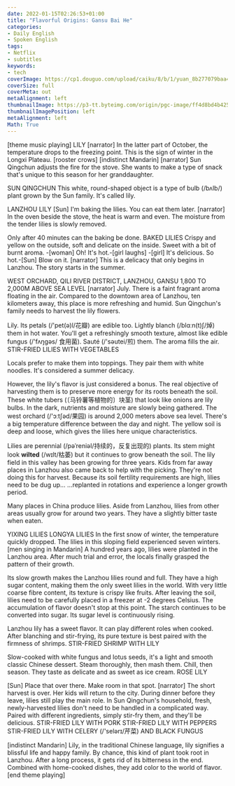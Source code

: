 ```yaml
---
date: 2022-01-15T02:26:53+01:00
title: "Flavorful Origins: Gansu Bai He"
categories:
- Daily English
- Spoken English
tags:
- Netflix
- subtitles
keywords:
- tech
coverImage: https://cp1.douguo.com/upload/caiku/8/b/1/yuan_8b277079baa42a72b9af2318ba7ca741.jpeg
coverSize: full
coverMeta: out
metaAlignment: left
thumbnailImage: https://p3-tt.byteimg.com/origin/pgc-image/ff4d8bd4b4254ab190f301817e3a44c1?from=pc
thumbnailImagePosition: left
metaAlignment: left
Math: True
---
```

<!--more-->
[theme music playing]
LILY
[narrator] In the latter part of October, the temperature drops
to the freezing point.
This is the sign of winter in the Longxi Plateau.
[rooster crows]
[indistinct Mandarin]
[narrator] Sun Qingchun adjusts the fire for the stove.
She wants to make a type of snack that's unique to this season for her granddaughter.

SUN QINGCHUN
This white, round-shaped object is a type of bulb (/bʌlb/) plant grown by the Sun family.
It's called lily.

LANZHOU LILY
[Sun] I'm baking the lilies. You can eat them later.
[narrator] In the oven beside the stove, the heat is warm and even.
The moisture from the tender lilies is slowly removed.

Only after 40 minutes can the baking be done.
BAKED LILIES
Crispy and yellow on the outside, soft and delicate on the inside.
Sweet with a bit of burnt aroma.
-[woman] Oh! It's hot.-[girl laughs]
-[girl] It's delicious. So hot.-[Sun] Blow on it.
[narrator] This is a delicacy that only begins in Lanzhou.
The story starts in the summer.

WEST ORCHARD, QILI RIVER DISTRICT, LANZHOU, GANSU
1,800 TO 2,000M ABOVE SEA LEVEL
[narrator] July. There is a faint fragrant aroma floating in the air.
Compared to the downtown area of Lanzhou, ten kilometers away, this place is more refreshing and humid.
Sun Qingchun's family needs to harvest the lily flowers.

Lily. Its petals (/'pet(ə)l/花瓣) are edible too.
Lightly blanch (/blɑːn(t)ʃ/焯) them in hot water. You'll get a refreshingly smooth texture, almost like edible fungus (/'fʌŋgəs/
食用菌).
Sauté (/'səutei/煎) them. The aroma fills the air.
STIR-FRIED LILIES WITH VEGETABLES

Locals prefer to make them into toppings.
They pair them with white noodles.
It's considered a summer delicacy.

However, the lily's flavor is just considered a bonus.
The real objective of harvesting them is to preserve more energy
for its roots beneath the soil.
These white tubers (〔马铃薯等植物的〕块茎) that look like onions are lily bulbs.
In the dark, nutrients and moisture are slowly being gathered.
The west orchard (/'ɔːtʃəd/果园) is around 2,000 meters above sea level.
There's a big temperature difference between the day and night.
The yellow soil is deep and loose, which gives the lilies here unique characteristics.

Lilies are perennial (/pəˈreniəl/持续的，反复出现的) plants.
Its stem might look **wilted** (/wɪlt/枯萎) but it continues to grow beneath the soil.
The lily field in this valley has been growing for three years.
Kids from far away places in Lanzhou also came back to help with the picking.
They're not doing this for harvest.
Because its soil fertility requirements are high, lilies need to be dug up…
…replanted in rotations and experience a longer growth period.

Many places in China produce lilies.
Aside from Lanzhou, lilies from other areas usually grow for around two years.
They have a slightly bitter taste when eaten.

YIXING LILIES
LONGYA LILIES
In the first snow of winter, the temperature quickly dropped.
The lilies in this sloping field experienced seven winters.
[men singing in Mandarin]
A hundred years ago, lilies were planted in the Lanzhou area.
After much trial and error, the locals finally grasped the pattern of their growth.

Its slow growth makes the Lanzhou lilies round and full.
They have a high sugar content, making them the only sweet lilies
in the world.
With very little coarse fibre content, its texture is crispy like fruits.
After leaving the soil, lilies need to be carefully placed in a freezer at -2 degrees Celsius.
The accumulation of flavor doesn't stop at this point.
The starch continues to be converted into sugar.
Its sugar level is continuously rising.

Lanzhou lily has a sweet flavor.
It can play different roles when cooked.
After blanching and stir-frying, its pure texture is best paired with the firmness of shrimps.
STIR-FRIED SHRIMP WITH LILY

Slow-cooked with white fungus and lotus seeds, it's a light and smooth classic Chinese dessert.
Steam thoroughly, then mash them.
Chill, then season.
They taste as delicate and as sweet as ice cream.
ROSE LILY

[Sun] Place that over there. Make room in that spot.
[narrator] The short harvest is over.
Her kids will return to the city.
During dinner before they leave, lilies still play the main role.
In Sun Qingchun's household, fresh, newly-harvested lilies don't need to be handled in a complicated way.
Paired with different ingredients, simply stir-fry them, and they'll be delicious.
STIR-FRIED LILY WITH PORK
STIR-FRIED LILY WITH PEPPERS
STIR-FRIED LILY WITH CELERY (/'selərɪ/芹菜) AND BLACK FUNGUS

[indistinct Mandarin]
Lily, in the traditional Chinese language, lily signifies a blissful life and happy family.
By chance, this kind of plant took root in Lanzhou.
After a long process, it gets rid of its bitterness in the end.
Combined with home-cooked dishes, they add color to the world of flavor.
[end theme playing]
